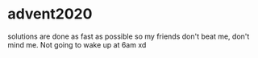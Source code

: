 # advent2020

solutions are done as fast as possible so my friends don't beat me, don't mind me. Not going to wake up at 6am xd


